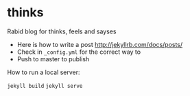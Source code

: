 thinks
======

Rabid blog for thinks, feels and sayses

* Here is how to write a post http://jekyllrb.com/docs/posts/
* Check in `_config.yml` for the correct way to 
* Push to master to publish

How to run a local server:

`jekyll build`
`jekyll serve`